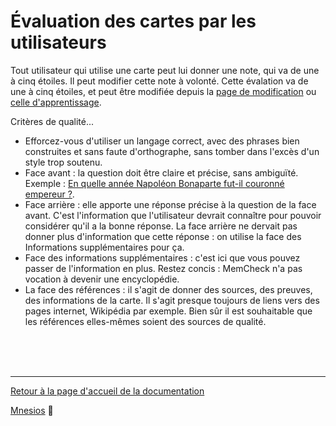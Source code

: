 # Évaluation des cartes par les utilisateurs

Tout utilisateur qui utilise une carte peut lui donner une note, qui va de une à cinq étoiles. Il peut modifier cette note à volonté. Cette évalation va de une à cinq étoiles, et peut être modifiée depuis la [page de modification](/authoring) ou [celle d'apprentissage](/learn).

Critères de qualité...

- Efforcez-vous d'utiliser un langage correct, avec des phrases bien construites et sans faute d'orthographe, sans tomber dans l'excès d'un style trop soutenu.
- Face avant : la question doit être claire et précise, sans ambiguïté. Exemple : [En quelle année Napoléon Bonaparte fut-il couronné empereur ?](https://www.mnesios.com/Authoring?CardId=437bb2d9-37ba-43b2-dc93-08d7eba1e1a5).
- Face arrière : elle apporte une réponse précise à la question de la face avant. C'est l'information que l'utilisateur devrait connaître pour pouvoir considérer qu'il a la bonne réponse. La face arrière ne dervait pas donner plus d'information que cette réponse : on utilise la face des Informations supplémentaires pour ça.
- Face des informations supplémentaires : c'est ici que vous pouvez passer de l'information en plus. Restez concis : MemCheck n'a pas vocation à devenir une encyclopédie.
- La face des références : il s'agit de donner des sources, des preuves, des informations de la carte. Il s'agit presque toujours de liens vers des pages internet, Wikipédia par exemple. Bien sûr il est souhaitable que les références elles-mêmes soient des sources de qualité.

<br/>
<br/>
<br/>

---

[Retour à la page d'accueil de la documentation](/)

[Mnesios](https://www.mnesios.com/)&nbsp;🐘

